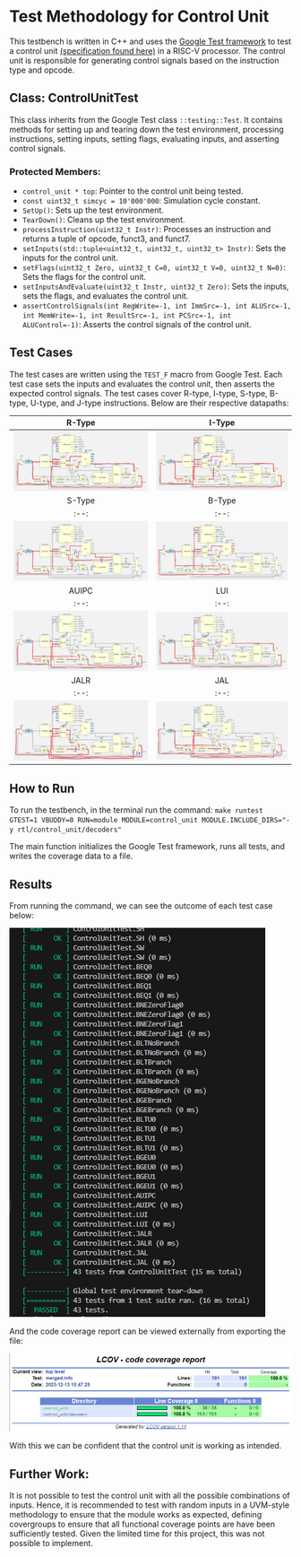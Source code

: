 # Test Methodology for Control Unit

This testbench is written in C++ and uses the [Google Test framework](/testbench/readme.md) to test a control unit [(specification found here)](/rtl/control_unit/readme.md) in a RISC-V processor. The control unit is responsible for generating control signals based on the instruction type and opcode.

## Class: ControlUnitTest

This class inherits from the Google Test class `::testing::Test`. It contains methods for setting up and tearing down the test environment, processing instructions, setting inputs, setting flags, evaluating inputs, and asserting control signals.

### Protected Members:

- `control_unit * top`: Pointer to the control unit being tested.
- `const uint32_t simcyc = 10'000'000`: Simulation cycle constant.
- `SetUp()`: Sets up the test environment.
- `TearDown()`: Cleans up the test environment.
- `processInstruction(uint32_t Instr)`: Processes an instruction and returns a tuple of opcode, funct3, and funct7.
- `setInputs(std::tuple<uint32_t, uint32_t, uint32_t> Instr)`: Sets the inputs for the control unit.
- `setFlags(uint32_t Zero, uint32_t C=0, uint32_t V=0, uint32_t N=0)`: Sets the flags for the control unit.
- `setInputsAndEvaluate(uint32_t Instr, uint32_t Zero)`: Sets the inputs, sets the flags, and evaluates the control unit.
- `assertControlSignals(int RegWrite=-1, int ImmSrc=-1, int ALUSrc=-1, int MemWrite=-1, int ResultSrc=-1, int PCSrc=-1, int ALUControl=-1)`: Asserts the control signals of the control unit.

## Test Cases

The test cases are written using the `TEST_F` macro from Google Test. Each test case sets the inputs and evaluates the control unit, then asserts the expected control signals. The test cases cover R-type, I-type, S-type, B-type, U-type, and J-type instructions. Below are their respective datapaths: 

| R-Type | I-Type |
:--:|:--:
| ![single-cycle-control-path-r-type](/images/r-type_control_path.png) | ![single-cycle-control-path-i-type](/images/i-type_control_path.png) |
| S-Type | B-Type |
:--:|:--:
| ![single-cycle-control-path-s-type](/images/s-type_control_path.png) | ![single-cycle-control-path-b-type](/images/b-type_control_path.png) |
| AUIPC | LUI |
:--:|:--:
| ![](/images/AUIPC_control_path.png) | ![](/images/LUI_control_path.png) |
| JALR | JAL |
:--:|:--:
| ![](/images/JALR_control_path.png) | ![](/images/JAL_control_path.png) |


## How to Run

To run the testbench, in the terminal run the command: ```make runtest GTEST=1 VBUDDY=0 RUN=module MODULE=control_unit MODULE.INCLUDE_DIRS="-y rtl/control_unit/decoders"```

The main function initializes the Google Test framework, runs all tests, and writes the coverage data to a file.

## Results 

From running the command, we can see the outcome of each test case below:  

![](/images/control_unit_test_results_excerpt.png)

And the code coverage report can be viewed externally from exporting the file:

![](/images/control_unit_line_coverage.png)

With this we can be confident that the control unit is working as intended. 

## Further Work:
It is not possible to test the control unit with all the possible combinations of inputs. Hence, it is recommended to test with random inputs in a UVM-style methodology to ensure that the module works as expected, defining covergroups to ensure that all functional coverage points are have been sufficiently tested. Given the limited time for this project, this was not possible to implement.

